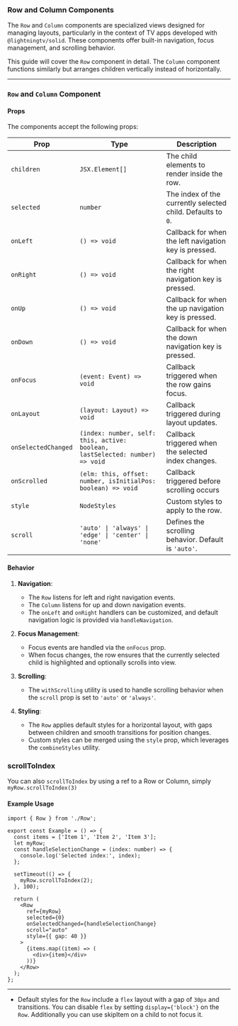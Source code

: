 ### Row and Column Components

The `Row` and `Column` components are specialized views designed for managing layouts, particularly in the context of TV apps developed with `@lightningtv/solid`. These components offer built-in navigation, focus management, and scrolling behavior.

This guide will cover the `Row` component in detail. The `Column` component functions similarly but arranges children vertically instead of horizontally.

---

### `Row` and `Column` Component

#### Props

The components accept the following props:

| **Prop**            | **Type**                                                                     | **Description**                                             |
| ------------------- | ---------------------------------------------------------------------------- | ----------------------------------------------------------- |
| `children`          | `JSX.Element[]`                                                              | The child elements to render inside the row.                |
| `selected`          | `number`                                                                     | The index of the currently selected child. Defaults to `0`. |
| `onLeft`            | `() => void`                                                                 | Callback for when the left navigation key is pressed.       |
| `onRight`           | `() => void`                                                                 | Callback for when the right navigation key is pressed.      |
| `onUp`              | `() => void`                                                                 | Callback for when the up navigation key is pressed.         |
| `onDown`            | `() => void`                                                                 | Callback for when the down navigation key is pressed.       |
| `onFocus`           | `(event: Event) => void`                                                     | Callback triggered when the row gains focus.                |
| `onLayout`          | `(layout: Layout) => void`                                                   | Callback triggered during layout updates.                   |
| `onSelectedChanged` | `(index: number, self: this, active: boolean, lastSelected: number) => void` | Callback triggered when the selected index changes.         |
| `onScrolled`        | `(elm: this, offset: number, isInitialPos: boolean) => void`                 | Callback triggered before scrolling occurs                  |
| `style`             | `NodeStyles`                                                                 | Custom styles to apply to the row.                          |
| `scroll`            | `'auto' \| 'always' \| 'edge' \| 'center' \| 'none'`                         | Defines the scrolling behavior. Default is `'auto'`.        |

#### Behavior

1. **Navigation**:

   - The `Row` listens for left and right navigation events.
   - The `Column` listens for up and down navigation events.
   - The `onLeft` and `onRight` handlers can be customized, and default navigation logic is provided via `handleNavigation`.

2. **Focus Management**:

   - Focus events are handled via the `onFocus` prop.
   - When focus changes, the row ensures that the currently selected child is highlighted and optionally scrolls into view.

3. **Scrolling**:

   - The `withScrolling` utility is used to handle scrolling behavior when the `scroll` prop is set to `'auto'` or `'always'`.

4. **Styling**:
   - The `Row` applies default styles for a horizontal layout, with gaps between children and smooth transitions for position changes.
   - Custom styles can be merged using the `style` prop, which leverages the `combineStyles` utility.

### scrollToIndex

You can also `scrollToIndex` by using a ref to a Row or Column, simply `myRow.scrollToIndex(3)`

#### Example Usage

```tsx
import { Row } from './Row';

export const Example = () => {
  const items = ['Item 1', 'Item 2', 'Item 3'];
  let myRow;
  const handleSelectionChange = (index: number) => {
    console.log('Selected index:', index);
  };

  setTimeout(() => {
    myRow.scrollToIndex(2);
  }, 100);

  return (
    <Row
      ref={myRow}
      selected={0}
      onSelectedChanged={handleSelectionChange}
      scroll="auto"
      style={{ gap: 40 }}
    >
      {items.map((item) => (
        <div>{item}</div>
      ))}
    </Row>
  );
};
```

---

- Default styles for the `Row` include a `flex` layout with a gap of `30px` and transitions. You can disable `flex` by setting `display={'block'}` on the `Row`. Additionally you can use skipItem on a child to not focus it.
